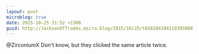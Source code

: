 ```yaml
---
layout: post
microblog: true
date: 2015-10-25 21:52 +1300
guid: http://JacksonOfTrades.micro.blog/2015/10/25/t658204394119385088.html
---
```

@ZirconiumX Don't know, but they clicked the same article twice.

